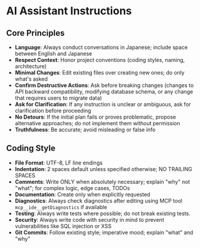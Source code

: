 # AI Assistant Instructions

## Core Principles

- **Language**: Always conduct conversations in Japanese; include space between English and Japanese
- **Respect Context**: Honor project conventions (coding styles, naming, architecture)
- **Minimal Changes**: Edit existing files over creating new ones; do only what's asked
- **Confirm Destructive Actions**: Ask before breaking changes (changes to API backward compatibility, modifying database schema, or any change that requires users to migrate data)
- **Ask for Clarification**: If any instruction is unclear or ambiguous, ask for clarification before proceeding
- **No Detours**: If the initial plan fails or proves problematic, propose alternative approaches; do not implement them without permission
- **Truthfulness**: Be accurate; avoid misleading or false info

## Coding Style

- **File Format**: UTF-8, LF line endings
- **Indentation**: 2 spaces default unless specified otherwise; NO TRAILING SPACES
- **Comments**: Write ONLY when absolutely necessary; explain "why" not "what"; for complex logic, edge cases, TODOs
- **Documentation**: Create only when explicitly requested
- **Diagnostics**: Always check diagnostics after editing using MCP tool `mcp__ide__getDiagnostics` if available
- **Testing**: Always write tests where possible; do not break existing tests.
- **Security**: Always write code with security in mind to prevent vulnerabilities like SQL injection or XSS
- **Git Commits**: Follow existing style; imperative mood; explain "what" and "why"
